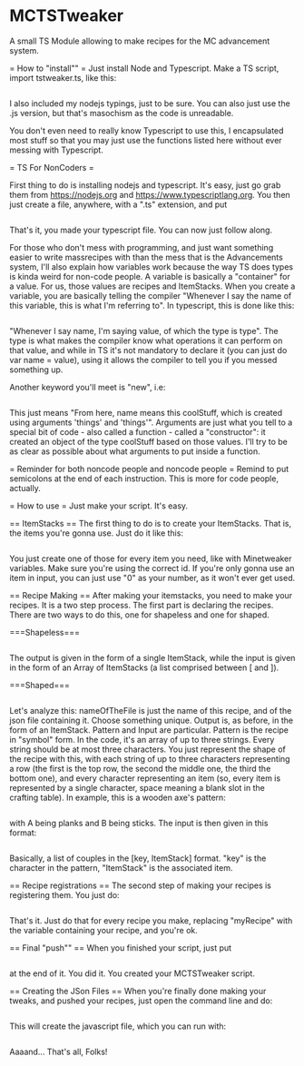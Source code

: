 # MCTSTweaker
A small TS Module allowing to make recipes for the MC advancement system.

= How to "install"" =
Just install Node and Typescript. Make a TS script, import tstweaker.ts, like this:
```import * as tweaker from "tstweaker.ts"
```
I also included my nodejs typings, just to be sure.
You can also just use the .js version, but that's masochism as the code is unreadable.

You don't even need to really know Typescript to use this, I encapsulated most stuff so that you may just use the functions listed here without ever messing with Typescript.

= TS For NonCoders =

First thing to do is installing nodejs and typescript. It's easy, just go grab them from https://nodejs.org and https://www.typescriptlang.org.
You then just create a file, anywhere, with a ".ts" extension, and put
```import * as tweaker from "tstweaker.ts"
```

That's it, you made your typescript file. You can now just follow along.

For those who don't mess with programming, and just want something easier to write massrecipes with than the mess that is the Advancements system, I'll also explain how variables work because the way TS does types is kinda weird for non-code people.
A variable is basically a "container" for a value. For us, those values are recipes and ItemStacks. When you create a variable, you are basically telling the compiler "Whenever I say the name of this variable, this is what I'm referring to".
In typescript, this is done like this:
```var name:type = value
```
"Whenever I say name, I'm saying value, of which the type is type". The type is what makes the compiler know what operations it can perform on that value, and while in TS it's not mandatory to declare it (you can just do var name = value), using it allows the compiler to tell you if you messed something up.

Another keyword you'll meet is "new", i.e:
```var name:coolStuff = new coolStuff(things, otherThings)
```
This just means "From here, name means this coolStuff, which is created using arguments 'things' and 'things'". Arguments are just what you tell to a special bit of code - also called a function - called a "constructor": it created an object of the type coolStuff based on those values. I'll try to be as clear as possible about what arguments to put inside a function.

= Reminder for both noncode people and noncode people =
Remind to put semicolons at the end of each instruction. This is more for code people, actually.

= How to use =
Just make your script. It's easy.

== ItemStacks ==
The first thing to do is to create your ItemStacks. That is, the items you're gonna use. Just do it like this:
```var stack:tweaker.ItemStack = new tweaker.ItemStack(itemID, number, metadata (optional))
```
You just create one of those for every item you need, like with Minetweaker variables. Make sure you're using the correct id. If you're only gonna use an item in input, you can just use "0" as your number, as it won't ever get used.

== Recipe Making ==
After making your itemstacks, you need to make your recipes. It is a two step process. The first part is declaring the recipes. There are two ways to do this, one for shapeless and one for shaped.

===Shapeless===
```var myShapelessRecipe:tweaker.ShapelessRecipe = new tweaker.ShapelessRecipe(output, input)
```
The output is given in the form of a single ItemStack, while the input is given in the form of an Array of ItemStacks (a list comprised between [ and ]).

===Shaped===
```var myShapedRecipe:tweaker.ShapedRecipe = new tweaker.ShapedRecipe(nameOfTheFile, output, pattern, input)
```
Let's analyze this:
nameOfTheFile is just the name of this recipe, and of the json file containing it. Choose something unique.
Output is, as before, in the form of an ItemStack.
Pattern and Input are particular. Pattern is the recipe in "symbol" form. In the code, it's an array of up to three strings. Every string should be at most three characters. You just represent the shape of the recipe with this, with each string of up to three characters representing a row (the first is the top row, the second the middle one, the third the bottom one), and every character representing an item (so, every item is represented by a single character, space meaning a blank slot in the crafting table). In example, this is a wooden axe's pattern:
```["AA", " B", " B"]
```
with A being planks and B being sticks. The input is then given in this format:
```[[key, ItemStack], [key, ItemStack]]
```
Basically, a list of couples in the [key, ItemStack] format. "key" is the character in the pattern, "ItemStack" is the associated item.

== Recipe registrations ==
The second step of making your recipes is registering them. You just do:
```myRecipe.register();
```
That's it. Just do that for every recipe you make, replacing "myRecipe" with the variable containing your recipe, and you're ok.

== Final "push"" ==
When you finished your script, just put
```tweaker.push()
```
at the end of it. You did it. You created your MCTSTweaker script.

== Creating the JSon Files ==
When you're finally done making your tweaks, and pushed your recipes, just open the command line and do:
```tsc your-script-name.ts
```
This will create the javascript file, which you can run with:
```node your-script-name.js
```

Aaaand... That's all, Folks!
